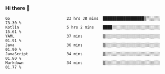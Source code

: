 ### Hi there 👋

<!--
**yeya24/yeya24** is a ✨ _special_ ✨ repository because its `README.md` (this file) appears on your GitHub profile.

Here are some ideas to get you started:

- 🔭 I’m currently working on ...
- 🌱 I’m currently learning ...
- 👯 I’m looking to collaborate on ...
- 🤔 I’m looking for help with ...
- 💬 Ask me about ...
- 📫 How to reach me: ...
- 😄 Pronouns: ...
- ⚡ Fun fact: ...
-->

<!--START_SECTION:waka-->

```text
Go                         23 hrs 38 mins  ██████████████████▒░░░░░░   73.30 %
Kotlin                     5 hrs 2 mins    ████░░░░░░░░░░░░░░░░░░░░░   15.61 %
YAML                       37 mins         ▒░░░░░░░░░░░░░░░░░░░░░░░░   01.91 %
Java                       36 mins         ▒░░░░░░░░░░░░░░░░░░░░░░░░   01.90 %
JavaScript                 34 mins         ▒░░░░░░░░░░░░░░░░░░░░░░░░   01.80 %
Markdown                   34 mins         ▒░░░░░░░░░░░░░░░░░░░░░░░░   01.77 %
```

<!--END_SECTION:waka-->
